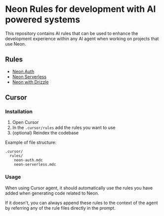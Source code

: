 # Neon Rules for development with AI powered systems

This repository contains AI rules that can be used to enhance the development experience within any AI agent when working on projects that use Neon.

## Rules

- [Neon Auth](neon-auth.mdc)
- [Neon Serverless](neon-serverless.mdc)
- [Neon with Drizzle](neon-drizzle.mdc)

## Cursor

### Installation

1. Open Cursor
2. In the `.cursor/rules` add the rules you want to use
3. (optional) Reindex the codebase

Example of file structure:

```
.cursor/
  rules/
    neon-auth.mdc
    neon-serverless.mdc
```

### Usage

When using Cursor agent, it should automatically use the rules you have added when generating code related to Neon.

If it doesn't, you can always append these rules to the context of the agent by referring any of the rule files directly in the prompt.
